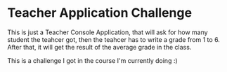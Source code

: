 # Teacher Application Challenge

This is just a Teacher Console Application, that will ask for how many student the teahcer got, then the teahcer has to write a grade from 1 to 6. After that, it will get the result of the average grade in the class. 

This is a challenge I got in the course I'm currently doing :)


